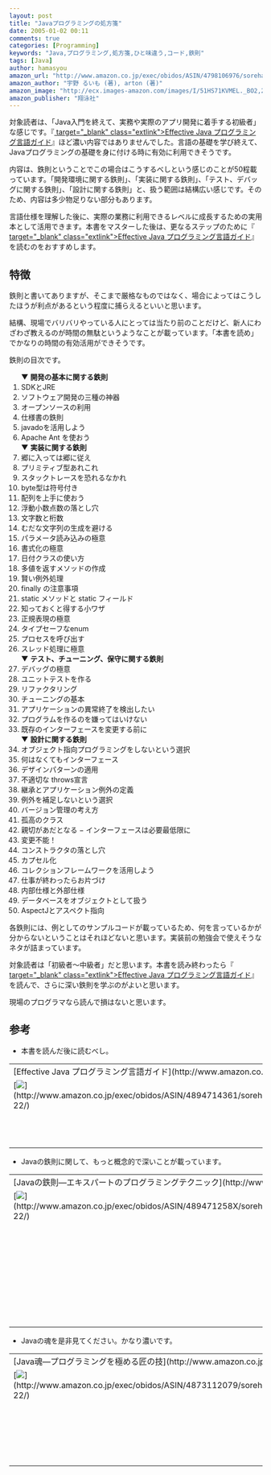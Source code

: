 ```yaml
---
layout: post
title: "Javaプログラミングの処方箋"
date: 2005-01-02 00:11
comments: true
categories: [Programming]
keywords: "Java,プログラミング,処方箋,ひと味違う,コード,鉄則"
tags: [Java]
author: hamasyou
amazon_url: "http://www.amazon.co.jp/exec/obidos/ASIN/4798106976/sorehabooks-22"
amazon_author: "宇野 るいも (著), arton (著)"
amazon_image: "http://ecx.images-amazon.com/images/I/51HS71KVMEL._BO2,204,203,200_PIsitb-sticker-arrow-click,-76_AA300_SH20_OU09_.jpg"
amazon_publisher: "翔泳社"
---
```


対象読者は、「Java入門を終えて、実務や実際のアプリ開発に着手する初級者」な感じです。『[ target="_blank" class="extlink">Effective Java プログラミング言語ガイド](http://www.amazon.co.jp/exec/obidos/ASIN/4894714361/sorehabooks-22)』ほど濃い内容ではありませんでした。言語の基礎を学び終えて、Javaプログラミングの基礎を身に付ける時に有効に利用できそうです。

内容は、鉄則ということでこの場合はこうするべしという感じのことが50程載っています。「開発環境に関する鉄則」、「実装に関する鉄則」、「テスト、デバッグに関する鉄則」、「設計に関する鉄則」と、扱う範囲は結構広い感じです。そのため、内容は多少物足りない部分もあります。

言語仕様を理解した後に、実際の業務に利用できるレベルに成長するための実用本として活用できます。本書をマスターした後は、更なるステップのために『[ target="_blank" class="extlink">Effective Java プログラミング言語ガイド](http://www.amazon.co.jp/exec/obidos/ASIN/4894714361/sorehabooks-22)』を読むのをおすすめします。


<!-- more -->

<h2>特徴</h2>

鉄則と書いてありますが、そこまで厳格なものではなく、場合によってはこうしたほうが利点があるという程度に捕らえるといいと思います。

結構、現場でバリバリやっている人にとっては当たり前のことだけど、新人にわざわざ教えるのが時間の無駄というようなことが載っています。「本書を読め」でかなりの時間の有効活用ができそうです。

鉄則の目次です。

<ol>▼ <b class="border_bottom">開発の基本に関する鉄則</b>
<li>SDKとJRE</li>
<li>ソフトウェア開発の三種の神器</li>
<li>オープンソースの利用</li>
<li>仕様書の鉄則</li>
<li>javadoを活用しよう</li>
<li>Apache Ant を使おう</li>
▼ <b class="border_bottom">実装に関する鉄則</b>
<li>郷に入っては郷に従え</li>
<li>プリミティブ型あれこれ</li>
<li>スタックトレースを恐れるなかれ</li>
<li>byte型は符号付き</li>
<li>配列を上手に使おう</li>
<li>浮動小数点数の落とし穴</li>
<li>文字数と桁数</li>
<li>むだな文字列の生成を避ける</li>
<li>パラメータ読み込みの極意</li>
<li>書式化の極意</li>
<li>日付クラスの使い方</li>
<li>多値を返すメソッドの作成</li>
<li>賢い例外処理</li>
<li>finally の注意事項</li>
<li>static メソッドと static フィールド</li>
<li>知っておくと得する小ワザ</li>
<li>正規表現の極意</li>
<li>タイプセーフなenum</li>
<li>プロセスを呼び出す</li>
<li>スレッド処理に極意</li>
▼ <b class="border_bottom">テスト、チューニング、保守に関する鉄則</b>
<li>デバッグの極意</li>
<li>ユニットテストを作る</li>
<li>リファクタリング</li>
<li>チューニングの基本</li>
<li>アプリケーションの異常終了を検出したい</li>
<li>プログラムを作るのを嫌ってはいけない</li>
<li>既存のインターフェースを変更する前に</li>
▼ <b class="border_bottom">設計に関する鉄則</b>
<li>オブジェクト指向プログラミングをしないという選択</li>
<li>何はなくてもインターフェース</li>
<li>デザインパターンの適用</li>
<li>不適切な throws宣言</li>
<li>継承とアプリケーション例外の定義</li>
<li>例外を補足しないという選択</li>
<li>バージョン管理の考え方</li>
<li>孤高のクラス</li>
<li>親切があだとなる − インターフェースは必要最低限に</li>
<li>変更不能！</li>
<li>コンストラクタの落とし穴</li>
<li>カプセル化</li>
<li>コレクションフレームワークを活用しよう</li>
<li>仕事が終わったらお片づけ</li>
<li>内部仕様と外部仕様</li>
<li>データベースをオブジェクトとして扱う</li>
<li>AspectJとアスペクト指向</li></ol>

各鉄則には、例としてのサンプルコードが載っているため、何を言っているかが分からないということはそれほどないと思います。実装前の勉強会で使えそうなネタが詰まっています。

対象読者は「初級者〜中級者」だと思います。本書を読み終わったら『[ target="_blank" class="extlink">Effective Java プログラミング言語ガイド](http://www.amazon.co.jp/exec/obidos/ASIN/4894714361/sorehabooks-22)』を読んで、さらに深い鉄則を学ぶのがよいと思います。

現場のプログラマなら読んで損はないと思います。

<h2>参考</h2>

+ 本書を読んだ後に読むべし。

<div class="rakuten"><table width="400" border="0" cellpadding="5"><tr><td colspan="2">[Effective Java プログラミング言語ガイド](http://www.amazon.co.jp/exec/obidos/ASIN/4894714361/sorehabooks-22/)</td></tr><tr><td valign="top">[<img src="http://images-jp.amazon.com/images/P/4894714361.09.MZZZZZZZ.jpg"   border="0" />](http://www.amazon.co.jp/exec/obidos/ASIN/4894714361/sorehabooks-22/)</td><td valign="top"><font size="-1">Joshua Bloch　ジョシュア・ブロック<br /><br /><iframe scrolling="no" frameborder="0" width="200" height="40" hspace="0" vspace="0" marginheight="0" marginwidth="0" src="http://webservices.amazon.co.jp/onca/xml?Service=AWSECommerceService&SubscriptionId=0G91FPYVW6ZGWBH4Y9G2&AssociateTag=goodpic-22&Operation=ItemLookup&IdType=ASIN&ContentType=text/html&Page=1&ResponseGroup=Offers&ItemId=4894714361&Version=2004-10-04&Style=http://www.g-tools.net/xsl/priceFFFFFF.xsl"></iframe><br />[Amazonで詳しく見る](http://www.amazon.co.jp/exec/obidos/ASIN/4894714361/sorehabooks-22/)</font>　　　<font size="-2">by [G-Tools](http://www.goodpic.com/mt/aws/)</font><br /></td></tr></table></div>

+ Javaの鉄則に関して、もっと概念的で深いことが載っています。

<div class="rakuten"><table width="400" border="0" cellpadding="5"><tr><td colspan="2">[Javaの鉄則―エキスパートのプログラミングテクニック](http://www.amazon.co.jp/exec/obidos/ASIN/489471258X/sorehabooks-22/)</td></tr><tr><td valign="top">[<img src="http://images-jp.amazon.com/images/P/489471258X.09.MZZZZZZZ.jpg"   border="0" />](http://www.amazon.co.jp/exec/obidos/ASIN/489471258X/sorehabooks-22/)</td><td valign="top"><font size="-1">ピーター ハガー　Peter Haggar　ドキュメントシステム<br /><br /><iframe scrolling="no" frameborder="0" width="200" height="40" hspace="0" vspace="0" marginheight="0" marginwidth="0" src="http://webservices.amazon.co.jp/onca/xml?Service=AWSECommerceService&SubscriptionId=0G91FPYVW6ZGWBH4Y9G2&AssociateTag=goodpic-22&Operation=ItemLookup&IdType=ASIN&ContentType=text/html&Page=1&ResponseGroup=Offers&ItemId=489471258X&Version=2004-10-04&Style=http://www.g-tools.net/xsl/priceFFFFFF.xsl"></iframe><br /><b>おすすめ平均　</b><img src="http://g-images.amazon.com/images/G/01/detail/stars-5-0.gif"   /><br /><img src="http://g-images.amazon.com/images/G/01/detail/stars-5-0.gif"   />Javaが少しかけるようになったら絶対読むべき。<br /><img src="http://g-images.amazon.com/images/G/01/detail/stars-5-0.gif"   />お勧めの１冊<br /><img src="http://g-images.amazon.com/images/G/01/detail/stars-5-0.gif"   />是非手元に<br /><img src="http://g-images.amazon.com/images/G/01/detail/stars-4-0.gif"   />なかなか・・<br /><img src="http://g-images.amazon.com/images/G/01/detail/stars-5-0.gif"   />この本に関するレビュー<br /><br />[Amazonで詳しく見る](http://www.amazon.co.jp/exec/obidos/ASIN/489471258X/sorehabooks-22/)</font>　　　<font size="-2">by [G-Tools](http://www.goodpic.com/mt/aws/)</font><br /></td></tr></table></div>

+ Javaの魂を是非見てください。かなり濃いです。

<div class="rakuten"><table width="400" border="0" cellpadding="5"><tr><td colspan="2">[Java魂―プログラミングを極める匠の技](http://www.amazon.co.jp/exec/obidos/ASIN/4873112079/sorehabooks-22/)</td></tr><tr><td valign="top">[<img src="http://images-jp.amazon.com/images/P/4873112079.09.MZZZZZZZ.jpg"   border="0" />](http://www.amazon.co.jp/exec/obidos/ASIN/4873112079/sorehabooks-22/)</td><td valign="top"><font size="-1">Robert Simmons Jr.　福龍興業　佐藤 直生　木下 哲也<br /><br /><iframe scrolling="no" frameborder="0" width="200" height="40" hspace="0" vspace="0" marginheight="0" marginwidth="0" src="http://webservices.amazon.co.jp/onca/xml?Service=AWSECommerceService&SubscriptionId=0G91FPYVW6ZGWBH4Y9G2&AssociateTag=goodpic-22&Operation=ItemLookup&IdType=ASIN&ContentType=text/html&Page=1&ResponseGroup=Offers&ItemId=4873112079&Version=2004-10-04&Style=http://www.g-tools.net/xsl/priceFFFFFF.xsl"></iframe><br /><b>おすすめ平均　</b><img src="http://g-images.amazon.com/images/G/01/detail/stars-4-0.gif"   /><br /><img src="http://g-images.amazon.com/images/G/01/detail/stars-4-0.gif"   />実力テストとしても使えるかも。<br /><br />[Amazonで詳しく見る](http://www.amazon.co.jp/exec/obidos/ASIN/4873112079/sorehabooks-22/)</font>　　　<font size="-2">by [G-Tools](http://www.goodpic.com/mt/aws/)</font><br /></td></tr></table></div>




